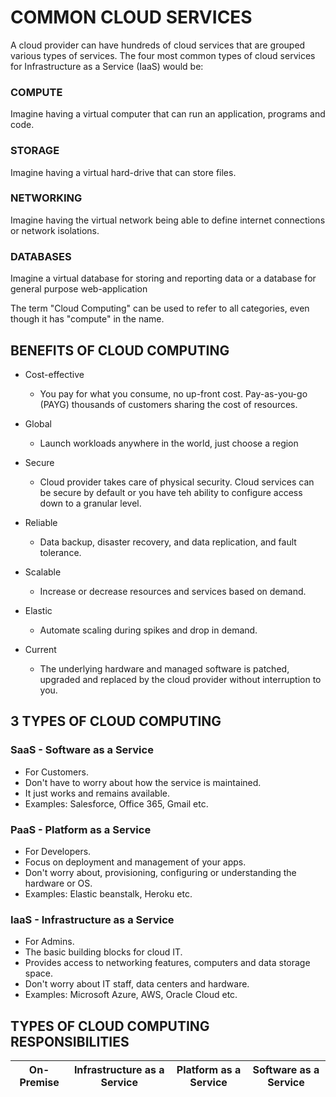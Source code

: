 # COMMON CLOUD SERVICES

A cloud provider can have hundreds of cloud services that are grouped various types of services. The four most common types of cloud services for Infrastructure as a Service (IaaS) would be:

### COMPUTE

Imagine having a virtual computer that can run an application, programs and code.

### STORAGE

Imagine having a virtual hard-drive that can store files.

### NETWORKING

Imagine having the virtual network being able to define internet connections or network isolations.

### DATABASES

Imagine a virtual database for storing and reporting data or a database for general purpose web-application

The term "Cloud Computing" can be used to refer to all categories, even though it has "compute" in the name.

## BENEFITS OF CLOUD COMPUTING

- Cost-effective

  - You pay for what you consume, no up-front cost. Pay-as-you-go (PAYG) thousands of customers sharing the cost of resources.

- Global

  - Launch workloads anywhere in the world, just choose a region

- Secure

  - Cloud provider takes care of physical security. Cloud services can be secure by default or you have teh ability to configure access down to a granular level.

- Reliable

  - Data backup, disaster recovery, and data replication, and fault tolerance.

- Scalable

  - Increase or decrease resources and services based on demand.

- Elastic

  - Automate scaling during spikes and drop in demand.

- Current

  - The underlying hardware and managed software is patched, upgraded and replaced by the cloud provider without interruption to you.

## 3 TYPES OF CLOUD COMPUTING

### SaaS - Software as a Service

- For Customers.
- Don't have to worry about how the service is maintained.
- It just works and remains available.
- Examples: Salesforce, Office 365, Gmail etc.

### PaaS - Platform as a Service

- For Developers.
- Focus on deployment and management of your apps.
- Don't worry about, provisioning, configuring or understanding the hardware or OS.
- Examples: Elastic beanstalk, Heroku etc.

### IaaS - Infrastructure as a Service

- For Admins.
- The basic building blocks for cloud IT.
- Provides access to networking features, computers and data storage space.
- Don't worry about IT staff, data centers and hardware.
- Examples: Microsoft Azure, AWS, Oracle Cloud etc.

## TYPES OF CLOUD COMPUTING RESPONSIBILITIES

| On-Premise | Infrastructure as a Service | Platform as a Service | Software as a Service |
| ---------- | --------------------------- | --------------------- | --------------------- |
